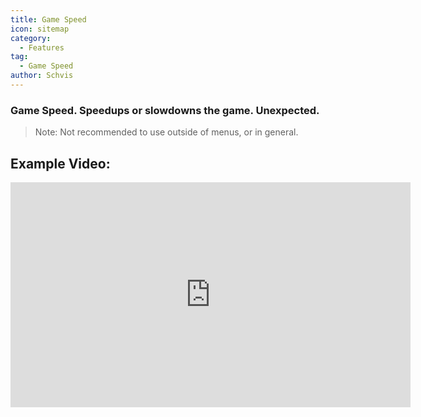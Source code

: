 ```yaml
---
title: Game Speed
icon: sitemap
category:
  - Features
tag:
  - Game Speed
author: Schvis
---
```


### Game Speed. Speedups or slowdowns the game. Unexpected.

>Note: Not recommended to use outside of menus, or in general.

## Example Video:

<iframe width="640" height="360" src="https://www.youtube.com/embed/MzXhudYkaDg?list=PL5eI1Tb64p56g27qfYk7VuFTz4FK6YrKa" title="Korepi - Game Speed" frameborder="0" allow="accelerometer; autoplay; clipboard-write; encrypted-media; gyroscope; picture-in-picture; web-share" allowfullscreen></iframe>